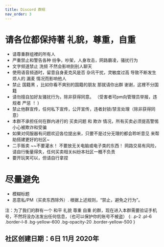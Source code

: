 ```yaml
---
title: Discord 群规
nav_order: 3
---
```


# 请各位都保持著 礼貌，尊重，自重
 - 请尊重群组裡的所有人
 - 严重禁止和警告各种 纷争，吵架，人身攻击，网路霸凌，骚扰行为
 - 文字频道禁止 洗频 不然会影响到别人聊天
 - 使用语音频道时，留意自身麦克风是否 杂讯干扰，灵敏度过高 导致不断发生烦人的 漏麦 情况而影响他人
 - 禁止 国籍黑 ，比如你看不爽别的国籍的朋友 那就请你出群 谢谢，这裡不分国籍
 - 请勿擅自加好友骚扰行为，除非获得同意。 （受害者可pm向管理员举报，违规者 严惩 ！ )
 - 禁止他群宣传，任何私下宣传，公开宣传，违者封锁/禁言处理（除非获得同意）
 - 本群不承担任何在群内进行的 买卖问题 和 欺诈 情况，所有买卖必须提高警惕小心被欺诈和受骗
 - 如果对伺服器有问题欢迎各位提出来，只要不是过分无理的都会聆听意见 来帮助搭建更好的社区~
 - 二手贩卖 ~~不要灌水！ 不要放无关电脑或电子类的东西！ 网路交易有风险，请自行衡量得失，任何买卖相关纠纷本社区一概不负责
 - 要开玩笑可以，但请自行拿捏

# 尽量避免
 - 模糊标题
 - 恶意私/PM（买卖东西除外）. 根据上述规则，“禁止，避免之行为”。


注：为了我们的群有一个 和平 礼貌 尊重 自重 的群，现在进入本群需要验证手机号，不然将没办法发出任何信息，（也可以保护你的账号不被盗）
{: .p-2 .pl-6 .border-l-8 .bg-yellow-600 .bg-opacity-20 .border-yellow-500 }

## 社区创建日期：6日 11月 2020年
